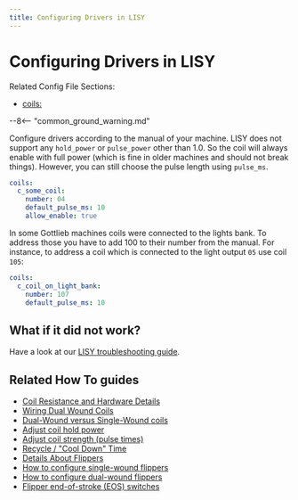 ```yaml
---
title: Configuring Drivers in LISY
---
```


# Configuring Drivers in LISY


Related Config File Sections:

* [coils:](../../config/coils.md)

--8<-- "common_ground_warning.md"

Configure drivers according to the manual of your machine. LISY does not
support any `hold_power` or `pulse_power` other than 1.0. So the coil
will always enable with full power (which is fine in older machines and
should not break things). However, you can still choose the pulse length
using `pulse_ms`.

``` yaml
coils:
  c_some_coil:
    number: 04
    default_pulse_ms: 10
    allow_enable: true
```

In some Gottlieb machines coils were connected to the lights bank. To
address those you have to add 100 to their number from the manual. For
instance, to address a coil which is connected to the light output `05`
use coil `105`:

``` yaml
coils:
  c_coil_on_light_bank:
    number: 107
    default_pulse_ms: 10
```

## What if it did not work?

Have a look at our
[LISY troubleshooting guide](../../troubleshooting/index.md).

## Related How To guides

* [Coil Resistance and Hardware Details](../../mechs/coils/index.md)
* [Wiring Dual Wound Coils](../../mechs/coils/dual_wound_coils.md)
* [Dual-Wound versus Single-Wound coils](../../mechs/coils/dual_vs_single_wound.md)
* [Adjust coil hold power](../../mechs/coils/hold_power.md)
* [Adjust coil strength (pulse times)](../../mechs/coils/pulse_power.md)
* [Recycle / "Cool Down" Time](../../mechs/coils/recycle.md)
* [Details About Flippers](../../mechs/flippers/index.md)
* [How to configure single-wound flippers](../../mechs/flippers/single_wound.md)
* [How to configure dual-wound flippers](../../mechs/flippers/dual_wound.md)
* [Flipper end-of-stroke (EOS) switches](../../mechs/flippers/eos_switches.md)
